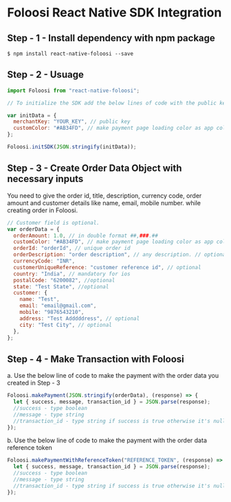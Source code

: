 # Foloosi React Native SDK Integration

## Step - 1 - Install dependency with npm package

`$ npm install react-native-foloosi --save`

## Step - 2 - Usuage

```javascript
import Foloosi from "react-native-foloosi";

// To initialize the SDK add the below lines of code with the public key you retrieved from Foloosi merchant panel. If you don't have a public key create new one.

var initData = {
  merchantKey: "YOUR_KEY", // public key
  customColor: "#AB34FD", // make payment page loading color as app color. // optional
};

Foloosi.initSDK(JSON.stringify(initData));
```

## Step - 3 - Create Order Data Object with necessary inputs

You need to give the order id, title, description, currency code, order amount and customer details like name, email, mobile number. while creating order in Foloosi.

```javascript
// Customer field is optional.
var orderData = {
  orderAmount: 1.0, // in double format ##,###.##
  customColor: "#AB34FD", // make payment page loading color as app color. // optional
  orderId: "orderId", // unique order id
  orderDescription: "order description", // any description. // optional
  currencyCode: "INR",
  customerUniqueReference: "customer reference id", // optional
  country: "India", // mandatory for ios
  postalCode: "6200082", //optional
  state: "Test State", //optional
  customer: {
    name: "Test",
    email: "email@gmail.com",
    mobile: "9876543210",
    address: "Test Adddddress", // optional
    city: "Test City", // optional
  },
};
```

## Step - 4 - Make Transaction with Foloosi

a. Use the below line of code to make the payment with the order data you created in Step - 3

```javascript
Foloosi.makePayment(JSON.stringify(orderData), (response) => {
  let { success, message, transaction_id } = JSON.parse(response);
  //success - type boolean
  //message - type string
  //transaction_id - type string if success is true otherwise it's null
});
```

b. Use the below line of code to make the payment with the order data reference token

```javascript
Foloosi.makePaymentWithReferenceToken("REFERENCE_TOKEN", (response) => {
  let { success, message, transaction_id } = JSON.parse(response);
  //success - type boolean
  //message - type string
  //transaction_id - type string if success is true otherwise it's null
});
```
